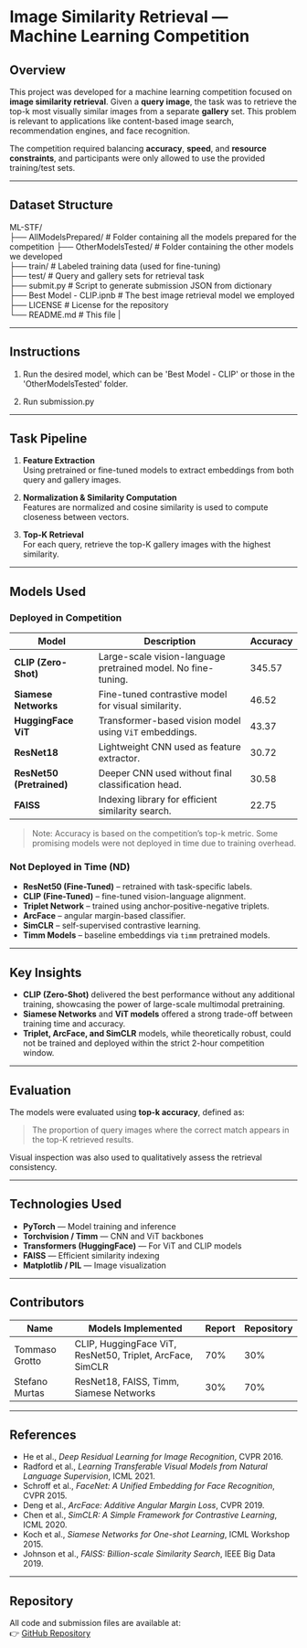 # Image Similarity Retrieval — Machine Learning Competition

## Overview

This project was developed for a machine learning competition focused on **image similarity retrieval**. Given a **query image**, the task was to retrieve the top-k most visually similar images from a separate **gallery** set. This problem is relevant to applications like content-based image search, recommendation engines, and face recognition.

The competition required balancing **accuracy**, **speed**, and **resource constraints**, and participants were only allowed to use the provided training/test sets.

---

## Dataset Structure

ML-STF/  
├── AllModelsPrepared/ # Folder containing all the models prepared for the competition 
├── OtherModelsTested/ # Folder containing the other models we developed  
├── train/ # Labeled training data (used for fine-tuning)  
├── test/ # Query and gallery sets for retrieval task    
├── submit.py # Script to generate submission JSON from dictionary  
├── Best Model - CLIP.ipnb # The best image retrieval model we employed  
├── LICENSE # License for the repository  
└── README.md # This file                   |

---

## Instructions
1. Run the desired model, which can be 'Best Model - CLIP' or those in the 'OtherModelsTested' folder.

2. Run submission.py

---

## Task Pipeline

1. **Feature Extraction**  
   Using pretrained or fine-tuned models to extract embeddings from both query and gallery images.

2. **Normalization & Similarity Computation**  
   Features are normalized and cosine similarity is used to compute closeness between vectors.

3. **Top-K Retrieval**  
   For each query, retrieve the top-K gallery images with the highest similarity.

---

## Models Used

### Deployed in Competition

| Model                | Description                                                                 | Accuracy |
|----------------------|-----------------------------------------------------------------------------|----------|
| **CLIP (Zero-Shot)** | Large-scale vision-language pretrained model. No fine-tuning.               | 345.57   |
| **Siamese Networks** | Fine-tuned contrastive model for visual similarity.                         | 46.52    |
| **HuggingFace ViT**  | Transformer-based vision model using `ViT` embeddings.                      | 43.37    |
| **ResNet18**         | Lightweight CNN used as feature extractor.                                  | 30.72    |
| **ResNet50 (Pretrained)** | Deeper CNN used without final classification head.                     | 30.58    |
| **FAISS**            | Indexing library for efficient similarity search.                           | 22.75    |

> Note: Accuracy is based on the competition’s top-k metric. Some promising models were not deployed in time due to training overhead.

### Not Deployed in Time (ND)

- **ResNet50 (Fine-Tuned)** – retrained with task-specific labels.
- **CLIP (Fine-Tuned)** – fine-tuned vision-language alignment.
- **Triplet Network** – trained using anchor-positive-negative triplets.
- **ArcFace** – angular margin-based classifier.
- **SimCLR** – self-supervised contrastive learning.
- **Timm Models** – baseline embeddings via `timm` pretrained models.

---

## Key Insights

- **CLIP (Zero-Shot)** delivered the best performance without any additional training, showcasing the power of large-scale multimodal pretraining.
- **Siamese Networks** and **ViT models** offered a strong trade-off between training time and accuracy.
- **Triplet, ArcFace, and SimCLR** models, while theoretically robust, could not be trained and deployed within the strict 2-hour competition window.

---

## Evaluation

The models were evaluated using **top-k accuracy**, defined as:

> The proportion of query images where the correct match appears in the top-K retrieved results.

Visual inspection was also used to qualitatively assess the retrieval consistency.

---

## Technologies Used

- **PyTorch** — Model training and inference
- **Torchvision / Timm** — CNN and ViT backbones
- **Transformers (HuggingFace)** — For ViT and CLIP models
- **FAISS** — Efficient similarity indexing
- **Matplotlib / PIL** — Image visualization

---

## Contributors

| Name             | Models Implemented                                          | Report | Repository |
|------------------|-------------------------------------------------------------|--------|------------|
| Tommaso Grotto   | CLIP, HuggingFace ViT, ResNet50, Triplet, ArcFace, SimCLR   | 70%    | 30%        |
| Stefano Murtas   | ResNet18, FAISS, Timm, Siamese Networks                     | 30%    | 70%        |

---

## References

- He et al., *Deep Residual Learning for Image Recognition*, CVPR 2016.
- Radford et al., *Learning Transferable Visual Models from Natural Language Supervision*, ICML 2021.
- Schroff et al., *FaceNet: A Unified Embedding for Face Recognition*, CVPR 2015.
- Deng et al., *ArcFace: Additive Angular Margin Loss*, CVPR 2019.
- Chen et al., *SimCLR: A Simple Framework for Contrastive Learning*, ICML 2020.
- Koch et al., *Siamese Networks for One-shot Learning*, ICML Workshop 2015.
- Johnson et al., *FAISS: Billion-scale Similarity Search*, IEEE Big Data 2019.

---

## Repository

All code and submission files are available at:  
👉 [GitHub Repository](https://github.com/smurtas/ML-STF.git)


